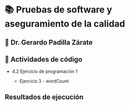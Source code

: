 # 📚 Pruebas de software y aseguramiento de la calidad

## 📘 Dr. Gerardo Padilla Zárate
 
## 📙 Actividades de código
 
* 4.2 Ejercicio de programación 1
  
  *   Ejercicio 3 - wordCount


## Resultados de ejecución